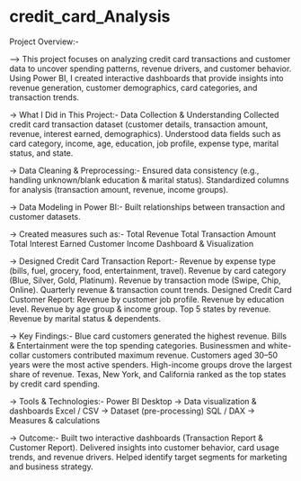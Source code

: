 # credit_card_Analysis
 Project Overview:-

--> This project focuses on analyzing credit card transactions and customer data to uncover spending patterns, revenue drivers, and customer behavior. Using Power BI, I created interactive dashboards that provide insights into revenue generation, customer demographics, card categories, and transaction trends.

 -> What I Did in This Project:-
Data Collection & Understanding
Collected credit card transaction dataset (customer details, transaction amount, revenue, interest earned, demographics).
Understood data fields such as card category, income, age, education, job profile, expense type, marital status, and state.

-> Data Cleaning & Preprocessing:-
Ensured data consistency (e.g., handling unknown/blank education & marital status).
Standardized columns for analysis (transaction amount, revenue, income groups).

-> Data Modeling in Power BI:-
Built relationships between transaction and customer datasets.

-> Created measures such as:-
Total Revenue
Total Transaction Amount
Total Interest Earned
Customer Income
Dashboard & Visualization

-> Designed Credit Card Transaction Report:-
Revenue by expense type (bills, fuel, grocery, food, entertainment, travel).
Revenue by card category (Blue, Silver, Gold, Platinum).
Revenue by transaction mode (Swipe, Chip, Online).
Quarterly revenue & transaction count trends.
Designed Credit Card Customer Report:
Revenue by customer job profile.
Revenue by education level.
Revenue by age group & income group.
Top 5 states by revenue.
Revenue by marital status & dependents.
 
-> Key Findings:-
Blue card customers generated the highest revenue.
Bills & Entertainment were the top spending categories.
Businessmen and white-collar customers contributed maximum revenue.
Customers aged 30–50 years were the most active spenders.
High-income groups drove the largest share of revenue.
Texas, New York, and California ranked as the top states by credit card spending.

-> Tools & Technologies:-
Power BI Desktop → Data visualization & dashboards
Excel / CSV → Dataset (pre-processing)
SQL / DAX → Measures & calculations

-> Outcome:-
Built two interactive dashboards (Transaction Report & Customer Report).
Delivered insights into customer behavior, card usage trends, and revenue drivers.
Helped identify target segments for marketing and business strategy.
